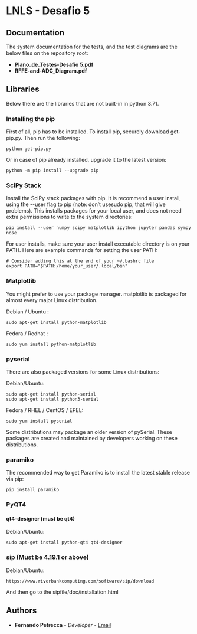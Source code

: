 # LNLS - Desafio 5

## Documentation

The system documentation for the tests, and the test diagrams are the below files on the repository root:
* **Plano_de_Testes-Desafio 5.pdf**
* **RFFE-and-ADC_Diagram.pdf**

## Libraries

Below there are the libraries that are not built-in in python 3.71.
 
### Installing the pip

First of all, pip has to be installed. To install pip, securely download get-pip.py.
Then run the following:


```
python get-pip.py
```

Or in case of pip already installed, upgrade it to the latest version:

```
python -m pip install --upgrade pip
```

### SciPy Stack

Install the SciPy stack packages with pip. It is recommend a user install, using the --user flag to pip (note: don’t usesudo pip, that will give problems). This installs packages for your local user, 
and does not need extra permissions to write to the system directories:

```
pip install --user numpy scipy matplotlib ipython jupyter pandas sympy nose
```

For user installs, make sure your user install executable directory is on your PATH. Here are example commands for setting the user PATH:

```
# Consider adding this at the end of your ~/.bashrc file
export PATH="$PATH:/home/your_user/.local/bin"
```

### Matplotlib

You might prefer to use your package manager. matplotlib is packaged for almost every major Linux distribution.

Debian / Ubuntu :

```
sudo apt-get install python-matplotlib
```

Fedora / Redhat :

```
sudo yum install python-matplotlib
```

### pyserial

There are also packaged versions for some Linux distributions:

Debian/Ubuntu:

```
sudo apt-get install python-serial
sudo apt-get install python3-serial
```

Fedora / RHEL / CentOS / EPEL:

```
sudo yum install pyserial
```

Some distributions may package an older version of pySerial. These packages are created and maintained by developers working on these distributions.

### paramiko

The recommended way to get Paramiko is to install the latest stable release via pip:


```
pip install paramiko
```

### PyQT4

#### qt4-designer (must be qt4)

Debian/Ubuntu:

```
sudo apt-get install python-qt4 qt4-designer
```

### sip (Must be 4.19.1 or above)

Debian/Ubuntu:

```
https://www.riverbankcomputing.com/software/sip/download
```

And then go to the sipfile/doc/installation.html

## Authors

* **Fernando Petrecca** - *Developer* - [Email](fernando.petrecca@thalesgroup.com)
